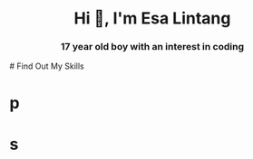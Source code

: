<h1 align="center">Hi 👋, I'm Esa Lintang</h1>
<h3 align="center">17 year old boy with an interest in coding</h3>
# Find Out My Skills
<div>
<h1 width="10px">p</h1>
<h1 width="10px"> s </h1>
</div>



